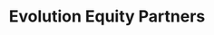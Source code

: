 ---
layout: firm_page
title: "Evolution Equity Partners"
id: "evolutionequity.com"
permalink: "/evolutionequitypartnersevolutionequity.com/"
website: "https://evolutionequity.com"
offices: "New York (United States), Palo Alto (United States), Zurich (Switzerland), London (United Kingdom)"
investment_stages: "Seed, Series A, Series B"
portfolio_companies: "Security Scorecard, Arctic Wolf, Talon, Quantexa, Pentera, Snyk, Anvilogic, Aqua Security, ArQit, Beyond Identity, BluBracket, Bright, Cape Privacy, Carbon Black, CounterCraft, CybSafe, Cytactic, Defined.ai, DICE, Double Zero Security, Elliptic, Eperi, Fortscale, Halcyon, Identiq, LogPoint, Metomic, Oleria, Onapsis, Ox Security, Panaseer, Phosphorus, Protect AI, RGP Cambridge, Satori, Solidus, Sweet Security, Tatum, Toposware, Torq, TrueFort, TruGard, ZecOps, zoom.ai"
portfolio_link: "https://evolutionequity.com/companies/"
investment_markets: "Cybersecurity, Enterprise Software, Blockchain"
founded_year: "2008"
description: "Evolution Equity Partners is an international venture capital investor focused on cybersecurity. Led by technology entrepreneurs, they leverage extensive operational expertise to support entrepreneurs from seed to growth stages. The firm provides unparalleled resources and insights to help cybersecurity startups reach IPO."
linkedin: "https://www.linkedin.com/company/evolution-equity-partners/"
twitter: "https://twitter.com/EvolutionEquity"
instagram: ""
team_page: "https://evolutionequity.com/team/"
investor_type: "Venture Capital"
crunchbase: "https://www.crunchbase.com/organization/evolution-equity-partners"
pitchbook: "https://pitchbook.com/profiles/investor/88611-13"

# SEO Optimization
meta_title: "Evolution Equity Partners - VC Firm - projectstartups.com"
meta_description: "Evolution Equity Partners, Evolution Equity Partners is an international venture capital investor focused on cybersecurity. Led by technology entrepreneurs, they leverage extens..."
meta_keywords: "Evolution Equity Partners, Cybersecurity, Enterprise Software, Blockchain, VC firm, venture capital, startup investor, projectstartups.com"
canonical_url: "https://vc.projectstartups.com/evolutionequitypartnersevolutionequity.com/"
---